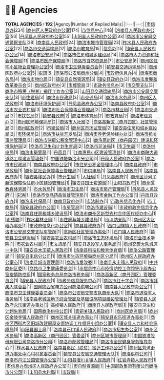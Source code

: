 # 👮‍♀️ Agencies
__TOTAL AGENCIES : 192__
|Agency|Number of Replied Mails|
|:---:|---:|
|[市信息办](市信息办.md)|234|
|[商州区人民政府办公室](商州区人民政府办公室.md)|174|
|[市信息中心](市信息中心.md)|148|
|[洛南县人民政府办公室](洛南县人民政府办公室.md)|56|
|[丹凤县人民政府办公室](丹凤县人民政府办公室.md)|55|
|[山阳县人民政府办公室](山阳县人民政府办公室.md)|33|
|[商洛市公安局交通警察支队](商洛市公安局交通警察支队.md)|28|
|[商南县人民政府](商南县人民政府.md)|24|
|[商洛市城市管理局](商洛市城市管理局.md)|23|
|[柞水县人民政府办公室](柞水县人民政府办公室.md)|22|
|[商洛市交通运输局](商洛市交通运输局.md)|17|
|[商洛市教育局](商洛市教育局.md)|15|
|[信息办](信息办.md)|15|
|[镇安县人民政府办公室](镇安县人民政府办公室.md)|14|
|[商洛市公安局](商洛市公安局.md)|14|
|[商洛市住房和城乡建设局](商洛市住房和城乡建设局.md)|14|
|[商洛市人力资源和社会保障局](商洛市人力资源和社会保障局.md)|11|
|[商洛市医疗保障局](商洛市医疗保障局.md)|9|
|[商洛市自然资源局](商洛市自然资源局.md)|7|
|[市公安局](市公安局.md)|6|
|[商州区住宅小区物业管理办公室](商州区住宅小区物业管理办公室.md)|5|
|[商洛市卫生健康委员会](商洛市卫生健康委员会.md)|5|
|[镇安县交通运输局](镇安县交通运输局.md)|5|
|[商州区政府办公室](商州区政府办公室.md)|5|
|[彭珊](彭珊.md)|5|
|[商洛市公安局商州分局](商洛市公安局商州分局.md)|4|
|[市政府信息办](市政府信息办.md)|4|
|[商洛市商务局](商洛市商务局.md)|4|
|[商洛市物价局](商洛市物价局.md)|3|
|[镇安县自然资源局](镇安县自然资源局.md)|3|
|[镇安县政府办](镇安县政府办.md)|3|
|[商洛市发展和改革委员会](商洛市发展和改革委员会.md)|3|
|[商州区政府办](商州区政府办.md)|3|
|[市城管局](市城管局.md)|3|
|[市政务信息办](市政务信息办.md)|3|
|[市交警支队](市交警支队.md)|3|
|[商洛市移民（脱贫）搬迁工作办公室](商洛市移民（脱贫）搬迁工作办公室.md)|3|
|[山阳县交通运输局](山阳县交通运输局.md)|3|
|[商洛市公安局交警支队](商洛市公安局交警支队.md)|3|
|[市住建局](市住建局.md)|3|
|[商洛市民政局](商洛市民政局.md)|3|
|[市交通局](市交通局.md)|3|
|[商洛市水务局](商洛市水务局.md)|3|
|[商州区人民政府](商州区人民政府.md)|3|
|[商洛市环境保护局](商洛市环境保护局.md)|3|
|[丹凤县政府办公室](丹凤县政府办公室.md)|3|
|[洛南县政府办公室](洛南县政府办公室.md)|3|
|[商洛市农业农村局](商洛市农业农村局.md)|3|
|[商洛市社会保障事业管理局](商洛市社会保障事业管理局.md)|2|
|[商洛市林业局](商洛市林业局.md)|2|
|[商洛市交通局](商洛市交通局.md)|2|
|[市扶贫局](市扶贫局.md)|2|
|[镇安县政府](镇安县政府.md)|2|
|[商洛市体育局](商洛市体育局.md)|2|
|[市教育局](市教育局.md)|2|
|[商洛市信息办](商洛市信息办.md)|2|
|[商州区环境保护局](商州区环境保护局.md)|2|
|[商洛市人社局](商洛市人社局.md)|2|
|[商洛高新区（商丹园区）社区管理局](商洛高新区（商丹园区）社区管理局.md)|2|
|[商州区政府](商州区政府.md)|2|
|[市建设局](市建设局.md)|2|
|[商州区市场监管局](商州区市场监管局.md)|2|
|[镇安县住房和城乡建设局](镇安县住房和城乡建设局.md)|2|
|[市环保局](市环保局.md)|2|
|[商洛市扶贫开发局](商洛市扶贫开发局.md)|2|
|[商洛市养老保险经办处](商洛市养老保险经办处.md)|2|
|[商洛市机关事务管理局](商洛市机关事务管理局.md)|2|
|[商洛市住房公积金管理中心](商洛市住房公积金管理中心.md)|2|
|[商洛高新区（商丹园区）建设和环境保护局](商洛高新区（商丹园区）建设和环境保护局.md)|2|
|[商洛市卫生和计划生育局](商洛市卫生和计划生育局.md)|2|
|[商洛市司法局](商洛市司法局.md)|1|
|[市卫生局](市卫生局.md)|1|
|[商洛供电局](商洛供电局.md)|1|
|[商洛市房管局](商洛市房管局.md)|1|
|[丹凤县](丹凤县.md)|1|
|[江南惠民小区建设管理处](江南惠民小区建设管理处.md)|1|
|[商洛市商鞅大道道路工程建设管理处](商洛市商鞅大道道路工程建设管理处.md)|1|
|[中国铁塔商洛市分公司](中国铁塔商洛市分公司.md)|1|
|[丹凤人民政府办公室](丹凤人民政府办公室.md)|1|
|[商洛市市民政局](商洛市市民政局.md)|1|
|[商南县政府办公室](商南县政府办公室.md)|1|
|[市住房公积金管理中心](市住房公积金管理中心.md)|1|
|[商南县政府](商南县政府.md)|1|
|[市民政局](市民政局.md)|1|
|[商州区社会保障事业管理局](商州区社会保障事业管理局.md)|1|
|[市供电局](市供电局.md)|1|
|[洛南县人民政府](洛南县人民政府.md)|1|
|[洛南县政府办](洛南县政府办.md)|1|
|[镇安县移民办](镇安县移民办.md)|1|
|[市计生局](市计生局.md)|1|
|[人社局](人社局.md)|1|
|[丹凤县政府](丹凤县政府.md)|1|
|[商州区沙河子新区保障性住房小区建设管理处](商州区沙河子新区保障性住房小区建设管理处.md)|1|
|[镇安县国土资源局](镇安县国土资源局.md)|1|
|[山阳县政府](山阳县政府.md)|1|
|[商州区教育体育局](商州区教育体育局.md)|1|
|[市水务局](市水务局.md)|1|
|[商洛市卫生局](商洛市卫生局.md)|1|
|[商洛市房产管理局](商洛市房产管理局.md)|1|
|[丹凤县人民政府](丹凤县人民政府.md)|1|
|[宋涛](宋涛.md)|1|
|[商洛市食品药品监督管理局](商洛市食品药品监督管理局.md)|1|
|[商洛市金融工作办公室](商洛市金融工作办公室.md)|1|
|[丹凤县政府办](丹凤县政府办.md)|1|
|[商洛市社保局](商洛市社保局.md)|1|
|[商南县政府办](商南县政府办.md)|1|
|[市法制办](市法制办.md)|1|
|[市政务信息化办](市政务信息化办.md)|1|
|[市工商局](市工商局.md)|1|
|[镇安县政府办公室](镇安县政府办公室.md)|1|
|[市房管局](市房管局.md)|1|
|[商洛市建设局](商洛市建设局.md)|1|
|[市政府政务信息化办公室](市政府政务信息化办公室.md)|1|
|[洛南县住房和城乡建设局](洛南县住房和城乡建设局.md)|1|
|[商洛市商州区新型农村合作医疗经办中心](商洛市商州区新型农村合作医疗经办中心.md)|1|
|[市残联](市残联.md)|1|
|[柞水县林业局](柞水县林业局.md)|1|
|[市住房与城乡建设局](市住房与城乡建设局.md)|1|
|[市消防支队](市消防支队.md)|1|
|[商州区大赵峪办事处](商州区大赵峪办事处.md)|1|
|[市政府信息化办公室](市政府信息化办公室.md)|1|
|[商县县政府办](商县县政府办.md)|1|
|[西口回族镇人民政府](西口回族镇人民政府.md)|1|
|[商洛市公安局交警支队车管所](商洛市公安局交警支队车管所.md)|1|
|[高新区社区管理办事处](高新区社区管理办事处.md)|1|
|[石门镇人民政府](石门镇人民政府.md)|1|
|[镇安县卫生健康局](镇安县卫生健康局.md)|1|
|[镇安县农业农村局](镇安县农业农村局.md)|1|
|[商洛市生态环境局](商洛市生态环境局.md)|1|
|[商洛职业技术学院](商洛职业技术学院.md)|1|
|[市农业农村局](市农业农村局.md)|1|
|[市文旅局](市文旅局.md)|1|
|[镇安县退役军人事务局](镇安县退役军人事务局.md)|1|
|[商州交警大队城区一中队](商州交警大队城区一中队.md)|1|
|[镇安县木王镇人民政府](镇安县木王镇人民政府.md)|1|
|[洛南县科技和教育体育局](洛南县科技和教育体育局.md)|1|
|[商洛公路管理局](商洛公路管理局.md)|1|
|[镇安县电信分公司](镇安县电信分公司.md)|1|
|[商洛市生态环境局商州区分局](商洛市生态环境局商州区分局.md)|1|
|[商州区人民政府办公室心](商州区人民政府办公室心.md)|1|
|[洛南县城市管理局](洛南县城市管理局.md)|1|
|[商洛市发改委](商洛市发改委.md)|1|
|[洛南县永丰镇人民政府](洛南县永丰镇人民政府.md)|1|
|[中共商州区委](中共商州区委.md)|1|
|[商路市卫生健康委员会](商路市卫生健康委员会.md)|1|
|[市信息中心市疫情防控工作领导小组办公室疫情防控组](市信息中心市疫情防控工作领导小组办公室疫情防控组.md)|1|
|[国家税务总局商洛市税务局](国家税务总局商洛市税务局.md)|1|
|[商洛高新区（商丹园区）管理委员会](商洛高新区（商丹园区）管理委员会.md)|1|
|[镇安县人民政府](镇安县人民政府.md)|1|
|[市政务信息服务中心](市政务信息服务中心.md)|1|
|[商洛市红十字会](商洛市红十字会.md)|1|
|[商洛市残疾人联合会](商洛市残疾人联合会.md)|1|
|[国网陕西省电力公司商洛供电公司](国网陕西省电力公司商洛供电公司.md)|1|
|[商南县人民政府办公室](商南县人民政府办公室.md)|1|
|[商洛市卫生健康委委员会](商洛市卫生健康委委员会.md)|1|
|[商洛市公安局交警支队商州大队](商洛市公安局交警支队商州大队.md)|1|
|[商洛市退役军人事务局](商洛市退役军人事务局.md)|1|
|[洛南县老城区地下综合管廊及基础设施项目建设管理处](洛南县老城区地下综合管廊及基础设施项目建设管理处.md)|1|
|[镇安县人民政府永乐街道办事处](镇安县人民政府永乐街道办事处.md)|1|
|[高峰镇人民政府](高峰镇人民政府.md)|1|
|[商南县人民政府局](商南县人民政府局.md)|1|
|[镇安县卫生和计划生育局](镇安县卫生和计划生育局.md)|1|
|[国网商洛供电公司](国网商洛供电公司.md)|1|
|[青铜关镇人民政府](青铜关镇人民政府.md)|1|
|[商州区商务局](商州区商务局.md)|1|
|[商州区金陵寺镇人民政府](商州区金陵寺镇人民政府.md)|1|
|[商州区城关街道办事处](商州区城关街道办事处.md)|1|
|[镇安县永乐街道办事处](镇安县永乐街道办事处.md)|1|
|[商州区西街片区旧城改建房屋安置协调工作领导小组办公室](商州区西街片区旧城改建房屋安置协调工作领导小组办公室.md)|1|
|[镇安县人力和社会保障局](镇安县人力和社会保障局.md)|1|
|[山阳县国土局](山阳县国土局.md)|1|
|[洛南县石门镇人民政府](洛南县石门镇人民政府.md)|1|
|[商洛市招生办公室](商洛市招生办公室.md)|1|
|[商州区水务局](商州区水务局.md)|1|
|[商洛高新区（商丹园区）管委会](商洛高新区（商丹园区）管委会.md)|1|
|[商州区城市管理局](商州区城市管理局.md)|1|
|[中国铁塔股份有限公司商洛市分公司](中国铁塔股份有限公司商洛市分公司.md)|1|
|[商洛市邮政管理局](商洛市邮政管理局.md)|1|
|[商洛市全民健身服务指导中心](商洛市全民健身服务指导中心.md)|1|
|[柞水县人民政府](柞水县人民政府.md)|1|
|[洛南县移民（脱贫）搬迁工作办公室](洛南县移民（脱贫）搬迁工作办公室.md)|1|
|[商州区刘湾街道办事处中心村村民委员会](商州区刘湾街道办事处中心村村民委员会.md)|1|
|[镇安县公安局交通管理大队](镇安县公安局交通管理大队.md)|1|
|[商洛供电公司](商洛供电公司.md)|1|
|[商洛市丹江公园管理办公室](商洛市丹江公园管理办公室.md)|1|
|[山阳县漫川关镇人民政府](山阳县漫川关镇人民政府.md)|1|
|[红岩寺镇人民政府](红岩寺镇人民政府.md)|1|
|[市信息办商州区人民政府办公室](市信息办商州区人民政府办公室.md)|1|
|[市自然资源局](市自然资源局.md)|1|
|[中国邮政集团有限公司商洛市分公司](中国邮政集团有限公司商洛市分公司.md)|1|
|[山阳县水利局](山阳县水利局.md)|1|
|[市政局](市政局.md)|1|
